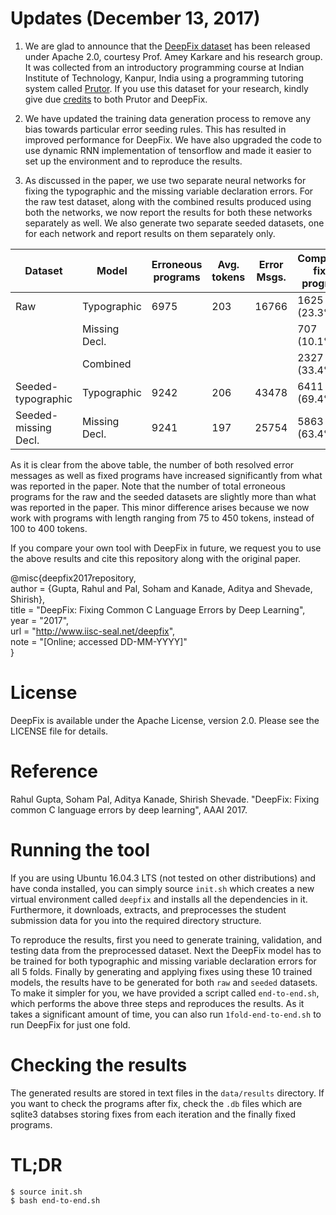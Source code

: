# Updates (December 13, 2017)

1. We are glad to announce that the [DeepFix dataset](https://www.cse.iitk.ac.in/users/karkare/prutor/prutor-deepfix-09-12-2017.zip) has been released under Apache 2.0, courtesy Prof. Amey Karkare and his research group.
It was collected from an introductory programming course at Indian Institute of Technology, Kanpur, India using a programming tutoring system called [Prutor](https://www.cse.iitk.ac.in/users/karkare/prutor/).
If you use this dataset for your research, kindly give due [credits](https://www.cse.iitk.ac.in/users/karkare/prutor/deepfix-bib.html) to both Prutor and DeepFix. 

2. We have updated the training data generation process to remove any bias towards particular error seeding rules. This has resulted in improved performance for DeepFix. We have also upgraded the code to use dynamic RNN implementation of tensorflow and made it easier to set up the environment and to reproduce the results.

3. As discussed in the paper, we use two separate neural networks for fixing the typographic and the missing variable declaration errors.
For the raw test dataset, along with the combined results produced using both the networks, we now report the results for both these networks separately as well.
We also generate two separate seeded datasets, one for each network and report results on them separately only.


| Dataset              | Model         | Erroneous programs | Avg. tokens | Error Msgs. | Completely fixed programs | Partially fixed programs | Msgs. resolved |
|----------------------|---------------|--------------------|-------------|-------------|---------------------------|--------------------------|----------------|
| Raw                  | Typographic   | 6975               | 203         | 16766       | 1625 (23.3%)              | 1129 (16.2%)             | 5156 (30.8%)   |
|                      | Missing Decl. |                    |             |             | 707 (10.1%)               | 851 (12.2%)              | 2164 (12.9%)   |
|                      | Combined      |                    |             |             | 2327 (33.4%)              | 1557 (22.3%)             | 6836 (40.8%)   |
| Seeded-typographic   | Typographic   | 9242               | 206         | 43478       | 6411 (69.4%)              | 1417 (15.3%)             | 34780 (80%)    |
| Seeded-missing Decl. | Missing Decl. | 9241               | 197         | 25754       | 5863 (63.4%)              | 2579 (27.9%)             | 20229 (78.5%)  |

As it is clear from the above table, the number of both resolved error messages as well as fixed programs have increased significantly from what was reported in the paper.
Note that the number of total erroneous programs for the raw and the seeded datasets are slightly more than what was reported in the paper.
This minor difference arises because we now work with programs with length ranging from 75 to 450 tokens, instead of 100 to 400 tokens.

If you compare your own tool with DeepFix in future, we request you to use the above results and cite this repository along with the original paper.

@misc{deepfix2017repository,  
	author = {Gupta, Rahul and Pal, Soham and Kanade, Aditya and Shevade, Shirish},  
	title = "DeepFix: Fixing Common C Language Errors by Deep Learning",  
	year = "2017",  
	url = "http://www.iisc-seal.net/deepfix",  
	note = "[Online; accessed DD-MM-YYYY]"  
}

# License

DeepFix is available under the Apache License, version 2.0. Please see the LICENSE file for details.

# Reference

Rahul Gupta, Soham Pal, Aditya Kanade, Shirish Shevade. "DeepFix: Fixing common C language errors by deep learning", AAAI 2017.

# Running the tool

If you are using Ubuntu 16.04.3 LTS (not tested on other distributions) and have conda installed, you can simply source `init.sh` which creates a new virtual environment called `deepfix` and installs all the dependencies in it.
Furthermore, it downloads, extracts, and preprocesses the student submission data for you into the required directory structure.

To reproduce the results, first you need to generate training, validation, and testing data from the preprocessed dataset.
Next the DeepFix model has to be trained for both typographic and missing variable declaration errors for all 5 folds.
Finally by generating and applying fixes using these 10 trained models, the results have to be generated for both `raw` and `seeded` datasets.
To make it simpler for you, we have provided a script called `end-to-end.sh`, which performs the above three steps and reproduces the results.
As it takes a significant amount of time, you can also run `1fold-end-to-end.sh` to run DeepFix for just one fold.

# Checking the results

The generated results are stored in text files in the `data/results` directory.
If you want to check the programs after fix, check the `.db` files which are sqlite3 databses storing fixes from each iteration and the finally fixed programs.

# TL;DR

    $ source init.sh
    $ bash end-to-end.sh
